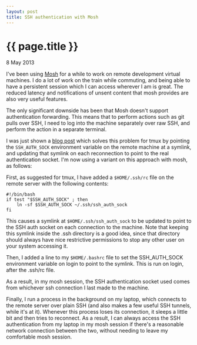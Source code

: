 ```yaml
---
layout: post
title: SSH authentication with Mosh
---
```


{{ page.title }}
================

<p class="meta">8 May 2013</p>

I've been using [Mosh](http://mosh.mit.edu/) for a while to work on remote
development virtual machines.  I do a lot of work on the train while commuting,
and being able to have a persistent session which I can access wherever I am is
great.  The reduced latency and notifications of unsent content that mosh
provides are also very useful features.

The only significant downside has been that Mosh doesn't support authentication
forwarding.  This means that to perform actions such as git pulls over SSH, I
need to log into the machine separately over raw SSH, and perform the action in
a separate terminal.

I was just shown a [blog
post](http://blog.codersbase.com/2012/03/tmux-ssh-agent.html) which solves this
problem for tmux by pointing the `SSH_AUTH_SOCK` environment variable on the
remote machine at a symlink, and updating that symlink on each reconnection to
point to the real authentication socket.  I'm now using a variant on this
approach with mosh, as follows:

First, as suggested for tmux, I have added a `$HOME/.ssh/rc` file on the remote
server with the following contents:

    #!/bin/bash
    if test "$SSH_AUTH_SOCK" ; then
        ln -sf $SSH_AUTH_SOCK ~/.ssh/ssh_auth_sock
    fi

This causes a symlink at `$HOME/.ssh/ssh_auth_sock` to be updated to point to
the SSH auth socket on each connection to the machine.  Note that keeping this
symlink inside the .ssh directory is a good idea, since that directory should
always have nice restrictive permissions to stop any other user on your system
accessing it.

Then, I added a line to my `$HOME/.bashrc` file to set the SSH_AUTH_SOCK
environment variable on login to point to the symlink.  This is run on login,
after the .ssh/rc file.

As a result, in my mosh session, the SSH authentication socket used comes from
whichever ssh connection I last made to the machine.

Finally, I run a process in the background on my laptop, which connects to the
remote server over plain SSH (and also makes a few useful SSH tunnels, while
it's at it).  Whenever this process loses its connection, it sleeps a little
bit and then tries to reconnect.  As a result, I can always access the SSH
authentication from my laptop in my mosh session if there's a reasonable
network connection between the two, without needing to leave my comfortable
mosh session.
